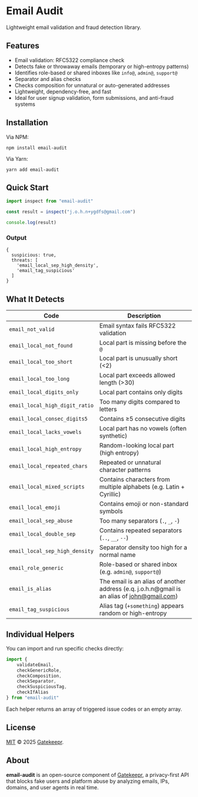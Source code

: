 # Email Audit

Lightweight email validation and fraud detection library.

## Features

- Email validation: RFC5322 compliance check
- Detects fake or throwaway emails (temporary or high-entropy patterns)
- Identifies role-based or shared inboxes like `info@`, `admin@`, `support@`
- Separator and alias checks
- Checks composition for unnatural or auto-generated addresses
- Lightweight, dependency-free, and fast
- Ideal for user signup validation, form submissions, and anti-fraud systems

## Installation

Via NPM:

```shell
npm install email-audit
```

Via Yarn:

```shell
yarn add email-audit
```

## Quick Start

```javascript
import inspect from "email-audit"

const result = inspect("j.o.h.n+ygdfs@gmail.com")

console.log(result)
```

### Output

```shell
{
  suspicious: true,
  threats: [ 
    'email_local_sep_high_density', 
    'email_tag_suspicious' 
  ]
}
```

## What It Detects
| Code                           | Description                                                        |
| ------------------------------ |--------------------------------------------------------------------|
| `email_not_valid`              | Email syntax fails RFC5322 validation                              |
| `email_local_not_found`        | Local part is missing before the `@`                               |
| `email_local_too_short`        | Local part is unusually short (<2)                                 |
| `email_local_too_long`         | Local part exceeds allowed length (>30)                            |
| `email_local_digits_only`      | Local part contains only digits                                    |
| `email_local_high_digit_ratio` | Too many digits compared to letters                                |
| `email_local_consec_digits5`   | Contains ≥5 consecutive digits                                     |
| `email_local_lacks_vowels`     | Local part has no vowels (often synthetic)                         |
| `email_local_high_entropy`     | Random-looking local part (high entropy)                           |
| `email_local_repeated_chars`   | Repeated or unnatural character patterns                           |
| `email_local_mixed_scripts`    | Contains characters from multiple alphabets (e.g. Latin + Cyrillic) |
| `email_local_emoji`            | Contains emoji or non-standard symbols                             |
| `email_local_sep_abuse`        | Too many separators (`.`, `_`, `-`)                                |
| `email_local_double_sep`       | Contains repeated separators (`..`, `__`, `--`)                    |
| `email_local_sep_high_density` | Separator density too high for a normal name                       |
| `email_role_generic`           | Role-based or shared inbox (e.g. `admin@`, `support@`)             |
| `email_is_alias`               | The email is an alias of another address (e.q. j.o.h.n@gmail is an alias of john@gmail.com) |
| `email_tag_suspicious`         | Alias tag (`+something`) appears random or high-entropy            |

## Individual Helpers

You can import and run specific checks directly:

```javascript
import {
    validateEmail,
    checkGenericRole,
    checkComposition,
    checkSeparator,
    checkSuspiciousTag,
	checkIfAlias
} from "email-audit"
```

Each helper returns an array of triggered issue codes or an empty array.

## License

[MIT](https://opensource.org/license/mit) © 2025 [Gatekeepr](https://gatekeepr.ro).

## About

**email-audit** is an open-source component of [Gatekeepr](https://gatekeepr.ro), a privacy-first API that blocks 
fake users and platform abuse by analyzing emails, IPs, domains, and user agents in real time.